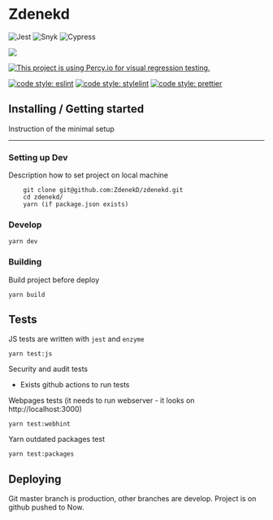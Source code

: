 # Zdenekd

![Jest](https://github.com/ZdenekD/zdenekd/workflows/Jest/badge.svg)
![Snyk](https://github.com/ZdenekD/zdenekd/workflows/Snyk/badge.svg)
![Cypress](https://github.com/ZdenekD/zdenekd/workflows/Cypress/badge.svg)

![](https://statuspage.freshping.io/badge/b80793be-3e66-4cae-ac37-cfe75e9adc06?0.22310144464765624)

[![This project is using Percy.io for visual regression testing.](https://percy.io/static/images/percy-badge.svg)](https://percy.io/ZdenekD/ZdenekD)

[![code style: eslint](https://img.shields.io/badge/code%20style-eslint-%23463fd4)](https://eslint.org) [![code style: stylelint](https://img.shields.io/badge/code%20style-stylelint-success)](https://stylelint.io) [![code style: prettier](https://img.shields.io/badge/code_style-prettier-ff69b4.svg?style=flat-square)](https://github.com/prettier/prettier)

## Installing / Getting started

Instruction of the minimal setup

---

### Setting up Dev

Description how to set project on local machine

```
    git clone git@github.com:ZdenekD/zdenekd.git
    cd zdenekd/
    yarn (if package.json exists)
```

### Develop

```
yarn dev
```

### Building

Build project before deploy

```
yarn build
```

## Tests

JS tests are written with `jest` and `enzyme`

```
yarn test:js
```

Security and audit tests

-   Exists github actions to run tests

Webpages tests (it needs to run webserver - it looks on http://localhost:3000)

```
yarn test:webhint
```

Yarn outdated packages test

```
yarn test:packages
```

## Deploying

Git master branch is production, other branches are develop.
Project is on github pushed to Now.
